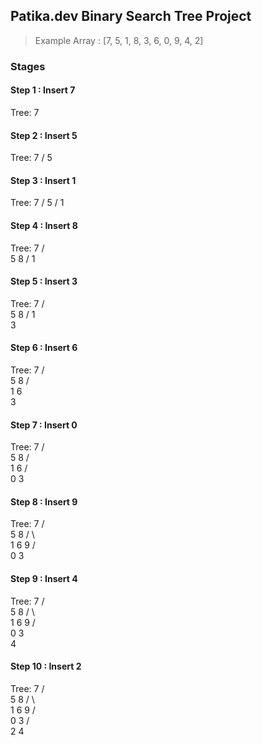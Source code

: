 ## Patika.dev Binary Search Tree Project

> Example Array : [7, 5, 1, 8, 3, 6, 0, 9, 4, 2]

### Stages

#### Step 1 : Insert 7
Tree:
7

#### Step 2 : Insert 5
Tree:
    7
   /
  5

#### Step 3 : Insert 1
Tree:
      7
     /
    5
   /
  1

#### Step 4 : Insert 8
Tree:
      7
     / \
    5   8
   /
  1

#### Step 5 : Insert 3
Tree:
      7
     / \
    5   8
   /
  1
   \
    3

#### Step 6 : Insert 6
Tree:
      7
     / \
    5   8
   / \
  1   6
   \
    3

#### Step 7 : Insert 0
Tree:
       7
      / \
     5   8
    / \
   1   6
  / \
 0   3

#### Step 8 : Insert 9
Tree:
       7
      / \
     5   8
    / \   \
   1   6   9
  / \
 0   3

#### Step 9 : Insert 4
Tree:
       7
      / \
     5   8
    / \   \
   1   6   9
  / \
 0   3
      \
       4

#### Step 10 : Insert 2
Tree:
       7
      / \
     5   8
    / \   \
   1   6   9
  / \
 0   3
    / \
   2   4